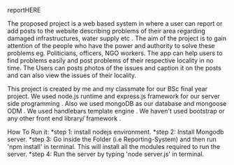 reportHERE

The proposed project is a web based system in where a user can  report or add  posts to the website describing problems of their area regarding damaged infrastructures, water supply etc . 
        The aim of the project is to gain attention of the people who have the power and authority to solve these problems eg. Politicians, officers, NGO workers. The app can help users to find problems easily and post problems of their respective locality in no time.  The Users can posts photos of the issues and caption it on the posts and can also view the issues of their locality.
        
This project is created by me and my classmate for our BSc final year project. We used node.js runtime and express.js framework for our server side programming . Also we used mongoDB as our database and mongoose ODM . We used handlebars template engine . We haven't used bootstrap or any other front end library/ framework .


How To Run it:
        *step 1: install nodejs environment.
        *step 2: Install Mongodb server.
        *step 3: Go inside the Folder (i.e Reporting-System) and then run 'npm install' in terminal. This will install all the modules required to run the server.
        *step 4: Run the server by typing 'node server.js' in terminal.
